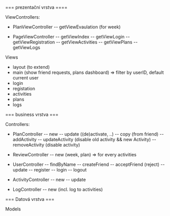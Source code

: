=== prezentační vrstva ====

ViewControllers:
- PlanViewController
 -- getViewEvaulation (for week)

- PageViewController
 -- getViewIndex
 -- getViewLogin
 -- getViewRegistration
 -- getViewActivities
 -- getViewPlans
 -- getViewLogs

Views
- layout (to extend)
- main (show friend requests, plans dashboard) => filter by userID, default current user
- login
- registation
- activities
- plans
- logs


=== business vrstva ===

Controllers:
- PlanController
 -- new
 -- update ((de)activate, ..)
 -- copy (from friend)
 -- addActivity
 -- updateActivity (disable old activity && new Activity)
 -- removeActivity (disable activity)

- ReviewController
 -- new (week, plan) => for every activities

- UserController
 -- findByName
 -- createFriend
 -- acceptFriend (reject)
 -- update
 -- register
 -- login
 -- logout

- ActivityController
 -- new
 -- update

- LogController
 -- new (incl. log to activities)


=== Datová vrstva ===

Models
